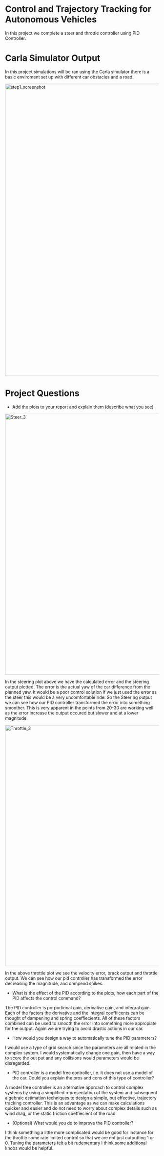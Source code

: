 # Control and Trajectory Tracking for Autonomous Vehicles
In this project we complete a steer and throttle controller using PID Controller.

# Carla Simulator Output
In this project simulations will be ran using the Carla simulator there is a basic enviroment set up with different car obstacles and a road.

<img width="953" alt="step1_screenshot" src="https://user-images.githubusercontent.com/74157573/195218684-944e24ac-560b-4f95-a9eb-619be271e5f8.png">

# Project Questions
- Add the plots to your report and explain them (describe what you see)

<img width="851" alt="Steer_3" src="https://user-images.githubusercontent.com/74157573/195918723-8b6d5dfd-8397-49bc-be7d-ece57b30e2c5.png">

In the steering plot above we have the calculated error and the steering output plotted. The error is the actual yaw of the car difference from the planned yaw. It would be a poor control solution if we just used the error as the steer this would be a very uncomfortable ride. So the Steering output we can see how our PID controller transformed the error into something smoother. This is very apparent in the points from 20-30 are working well as the error increase the output occured but slower and at a lower magnitude.

<img width="786" alt="Throttle_3" src="https://user-images.githubusercontent.com/74157573/195918735-85de368c-b4f1-40b8-bf91-bf37e4256fd7.png">

In the above throttle plot we see the velocity error, brack output and throttle output. We can see how our pid controller has transformed the error decreasing the magnitude, and dampend spikes.

- What is the effect of the PID according to the plots, how each part of the PID affects the control command?

The PID controller is porportional gain, derivative gain, and integral gain. Each of the factors the derivative and the integral coeffiicents can be thought of dampening and spring coeffiecients. All of these factors combined can be used to smooth the error into something more appropiate for the output. Again we are trying to avoid drastic actions in our car.

- How would you design a way to automatically tune the PID parameters?

I would use a type of grid search since the parameters are all related in the complex system. I would systematically change one gain, then have a way to score the out put and any collisions would parameters would be disregarded.


- PID controller is a model free controller, i.e. it does not use a model of the car. Could you explain the pros and cons of this type of controller?

A model free controller is an alternative approach to control complex systems by using a simplified representation of the system and subsequent algebraic estimation techniques to design a simple, but effective, trajectory tracking controller. This is an advantage as we can make calculations quicker and easier and do not need to worry about complex details such as wind drag, or the static friction coeffiecient of the road.

- (Optional) What would you do to improve the PID controller?

I think something a little more complicated would be good for instance for the throttle some rate limited control so that we are not just outputting 1 or 0. Tuning the parameters felt a bit rudementary I think some additional knobs would be helpful.

